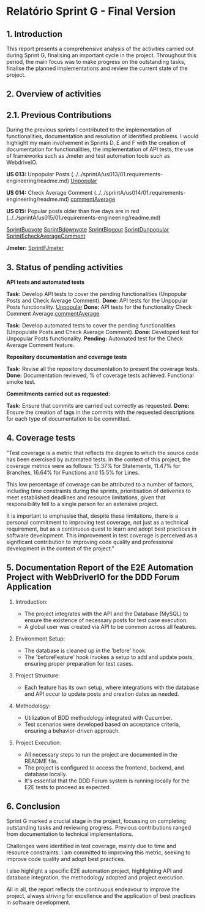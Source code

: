 # Relatório Sprint G - Final Version

## 1. Introduction

This report presents a comprehensive analysis of the activities carried out during Sprint G, finalising an important cycle in the project. Throughout this period, the main focus was to make progress on the outstanding tasks, finalise the planned implementations and review the current state of the project.

## 2. Overview of activities
## 2.1. Previous Contributions

During the previous sprints I contributed to the implementation of functionalities, documentation and resolution of identified problems. I would highlight my main involvement in Sprints D, E and F with the creation of documentation for functionalities, the implementation of API tests, the use of frameworks such as Jmeter and test automation tools such as WebdriveIO.

**US 013:** Unpopular Posts 
(../../sprintA/us013/01.requirements-engineering/readme.md)
[Unpopular](../../src/api_test/unpopular.posts.api.test.ts)

**US 014:** Check Average Comment 
(../../sprintA/us014/01.requirements-engineering/readme.md)
[commentAverage](../../src/api_test/commentAverage.api.test.ts)

**US 015:** Popular posts older than five days are in red 
(../../sprintA/us015/01.requirements-engineering/readme.md)

[SprintBupvote](../sprintB/posts/upvote.md)
[SprintBdownvote](../sprintB/posts/downvote.md)
[SprintBlogout](../sprintB/users/logout.md)
[SprintDunpopular](../sprintB/posts/unpopular-posts.md)
[SprintEcheckAverageComment](../sprintB/comments/check-average-comment.md)

**Jmeter:** [SprintFJmeter](../../jmeter/apache-jmeter-5.6.2/bin/test_report)

## 3. Status of pending activities

**API tests and automated tests**

**Task:** Develop API tests to cover the pending functionalities (Unpopular Posts and Check Average Comment).
**Done:** API tests for the Unpopular Posts functionality. [Unpopular](../../src/api_test/unpopular.posts.api.test.ts)
**Done:** API tests for the functionality Check Comment Average.[commentAverage](../../src/api_test/commentAverage.api.test.ts)

**Task:** Develop automated tests to cover the pending functionalities (Unpopulate Posts and Check Average Comment).
**Done:** Developed test for Unpopular Posts functionality.
**Pending:** Automated test for the Check Average Comment feature.

**Repository documentation and coverage tests**

**Task:** Revise all the repository documentation to present the coverage tests. 
**Done:** Documentation reviewed, % of coverage tests achieved. Functional smoke test.

**Commitments carried out as requested:**

**Task:** Ensure that commits are carried out correctly as requested.
**Done:** Ensure the creation of tags in the commits with the requested descriptions for each type of documentation to be committed.

## 4. Coverage tests

"Test coverage is a metric that reflects the degree to which the source code has been exercised by automated tests. In the context of this project, the coverage metrics were as follows: 15.37% for Statements, 11.47% for Branches, 16.64% for Functions and 15.5% for Lines.

This low percentage of coverage can be attributed to a number of factors, including time constraints during the sprints, prioritisation of deliveries to meet established deadlines and resource limitations, given that responsibility fell to a single person for an extensive project.

It is important to emphasise that, despite these limitations, there is a personal commitment to improving test coverage, not just as a technical requirement, but as a continuous quest to learn and adopt best practices in software development. This improvement in test coverage is perceived as a significant contribution to improving code quality and professional development in the context of the project."

## 5. Documentation Report of the E2E Automation Project with WebDriverIO for the DDD Forum Application

1. Introduction:
   - The project integrates with the API and the Database (MySQL) to ensure the existence of necessary posts for test case execution.
   - A global user was created via API to be common across all features.

2. Environment Setup:
   - The database is cleaned up in the 'before' hook.
   - The 'beforeFeature' hook invokes a setup to add and update posts, ensuring proper preparation for test cases.

3. Project Structure:
   - Each feature has its own setup, where integrations with the database and API occur to update posts and creation dates as needed.

4. Methodology:
   - Utilization of BDD methodology integrated with Cucumber.
   - Test scenarios were developed based on acceptance criteria, ensuring a behavior-driven approach.

5. Project Execution:
   - All necessary steps to run the project are documented in the README file.
   - The project is configured to access the frontend, backend, and database locally.
   - It's essential that the DDD Forum system is running locally for the E2E tests to proceed as expected.

## 6. Conclusion
Sprint G marked a crucial stage in the project, focussing on completing outstanding tasks and reviewing progress. Previous contributions ranged from documentation to technical implementations.

Challenges were identified in test coverage, mainly due to time and resource constraints. I am committed to improving this metric, seeking to improve code quality and adopt best practices.

I also highlight a specific E2E automation project, highlighting API and database integration, the methodology adopted and project execution.

All in all, the report reflects the continuous endeavour to improve the project, always striving for excellence and the application of best practices in software development.